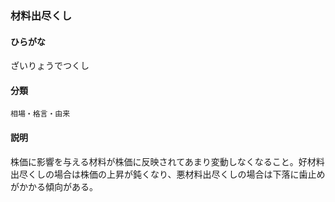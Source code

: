 <div style="display:none;">

## [あ行](securities-terms?id=あ行)
## [か行](securities-terms?id=か行)
## [さ行](securities-terms?id=さ行)

</div>

### 材料出尽くし

#### ひらがな

ざいりょうでつくし

#### 分類

`相場・格言・由来`

#### 説明

株価に影響を与える材料が株価に反映されてあまり変動しなくなること。好材料出尽くしの場合は株価の上昇が鈍くなり、悪材料出尽くしの場合は下落に歯止めがかかる傾向がある。

<div style="display:none;">

## [た行](securities-terms?id=た行)
## [な行](securities-terms?id=な行)
## [は行](securities-terms?id=は行)
## [ま行](securities-terms?id=ま行)
## [や行](securities-terms?id=や行)
## [ら行](securities-terms?id=ら行)
## [わ行](securities-terms?id=わ行)
## [英数字・記号](securities-terms?id=英数字・記号)

</div>

